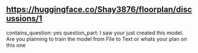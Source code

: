 ## https://huggingface.co/Shay3876/floorplan/discussions/1

contains_question: yes
question_part: I saw your just created this model. Are you planning to train the model from File to Text or whats your plan on this one